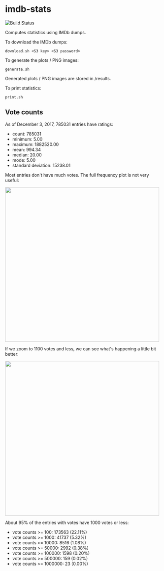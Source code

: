 # imdb-stats

[![Build Status](https://travis-ci.org/obruchez/imdb-stats.svg?branch=master)](https://travis-ci.org/obruchez/imdb-stats)

Computes statistics using IMDb dumps.

To download the IMDb dumps:

```download.sh <S3 key> <S3 password>```

To generate the plots / PNG images:

```generate.sh```

Generated plots / PNG images are stored in /results.

To print statistics:

```print.sh```

## Vote counts

As of December 3, 2017, 785031 entries have ratings:

- count: 785031
- minimum: 5.00
- maximum: 1882520.00
- mean: 994.34
- median: 20.00
- mode: 5.00
- standard deviation: 15238.01

Most entries don't have much votes. The full frequency plot is not very useful:

<img src="https://raw.githubusercontent.com/obruchez/imdb-stats/master/results/rating-vote-count-frequencies.png" width="500">

If we zoom to 1100 votes and less, we can see what's happening a little bit better:

<img src="https://raw.githubusercontent.com/obruchez/imdb-stats/master/results/rating-vote-count-frequencies.95.png" width="500">

About 95% of the entries with votes have 1000 votes or less:

- vote counts >= 100: 173563 (22.11%)
- vote counts >= 1000: 41737 (5.32%)
- vote counts >= 10000: 8516 (1.08%)
- vote counts >= 50000: 2992 (0.38%)
- vote counts >= 100000: 1598 (0.20%)
- vote counts >= 500000: 159 (0.02%)
- vote counts >= 1000000: 23 (0.00%)
